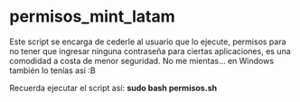 # permisos_mint_latam
Este script se encarga de cederle al usuario que lo ejecute, permisos para no tener que ingresar ninguna contraseña para ciertas aplicaciones, es una comodidad a costa de menor seguridad. No me mientas... en Windows también lo tenías así :B

Recuerda ejecutar el script así: **sudo bash permisos.sh**
